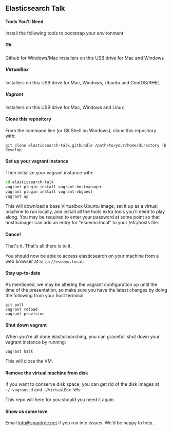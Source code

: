 ## Elasticsearch Talk

#### Tools You'll Need

Install the following tools to bootstrap your environment

##### Git

Github for Windows/Mac installers on this USB drive for Mac and Windows

##### VirtualBox

Installers on this USB drive for Mac, Windows, Ubuntu and CentOS/RHEL

##### Vagrant

Installers on this USB drive for Mac, Windows and Linux

#### Clone this repository

From the command line (or Git Shell on Windows), clone this repository with:

```
git clone elasticsearch-talk.gitbundle /path/to/your/home/directory -b develop
```

#### Set up your vagrant instance

Then initialize your vagrant instance with:

```bash
cd elasticsearch-talk
vagrant plugin install vagrant-hostmanager
vagrant plugin install vagrant-vbguest
vagrant up
```


This will download a base Virtualbox Ubuntu image, set it up as a virtual machine to run locally,
and install all the tools extra tools you'll need to play along.  You may be required to enter your password at some point so that hostmanager can add an entry for "esdemo.local" to your /etc/hosts file.

#### Dance!

That's it.  That's all there is to it.

You should now be able to access elasticsearch on your machine from a web browser at `http://esdemo.local`:

#### Stay up-to-date

As mentioned, we may be altering the vagrant configuration up until the time of the presentation, so make sure you have the latest changes by doing the following from your host terminal:

```
git pull
vagrant reload
vagrant provision
```

#### Shut down vagrant

When you're all done elasticsearching, you can gracefull shut down your vagrant instance by running:

```
vagrant halt
```

This will close the VM.

#### Remove the virtual machine from disk

If you want to conserve disk space, you can get rid of the disk images at `~/.vagrant.d` 
and `~/VirtualBox VMs`:

This repo will here for you should you need it again.

#### Show us some love

Email info@spantree.net if you run into issues.  We'd be happy to help.




